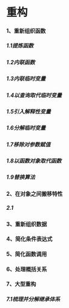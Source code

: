 # 重构

#### 1、重新组织函数
##### 1.1提炼函数
##### 1.2内联函数
##### 1.3内联临时变量
##### 1.4以查询取代临时变量
##### 1.5引入解释性变量
##### 1.6分解临时变量
##### 1.7移除对参数赋值
##### 1.8以函数对象取代函数
##### 1.9替换算法

#### 2、在对象之间搬移特性
##### 2.1

#### 3、重新组织数据

#### 4、简化条件表达式

#### 5、简化函数调用

#### 6、处理概括关系

#### 7、大型重构
##### 7.1梳理并分解继承体系
